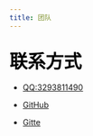 ```yaml
---
title: 团队
---
```


<script setup>
import {
  VPTeamPage,
  VPTeamPageTitle,
  VPTeamMembers
} from 'vitepress/theme'



const members = [
  {
    avatar: './img/海琴烟.jpg',
    name: '旧忆 残梦',
    title: '文档书写者，前端知识学习者',
    links: [
      { icon: {
              svg: '<svg t="1680878099708" class="icon" viewBox="0 0 1024 1024" version="1.1" xmlns="http://www.w3.org/2000/svg" p-id="7566" width="200" height="200"><path d="M512 0C229.283787 0 0.142041 234.942803 0.142041 524.867683c0 231.829001 146.647305 428.553077 350.068189 497.952484 25.592898 4.819996 34.976961-11.38884 34.976961-25.294314 0-12.45521-0.469203-45.470049-0.725133-89.276559-142.381822 31.735193-172.453477-70.380469-172.453477-70.380469-23.246882-60.569859-56.816233-76.693384-56.816234-76.693385-46.493765-32.58829 3.540351-31.948468 3.540351-31.948467 51.356415 3.71097 78.356923 54.086324 78.356923 54.086324 45.683323 80.19108 119.817417 57.072162 148.993321 43.593236 4.649376-33.91059 17.915029-57.029508 32.50298-70.167195-113.675122-13.222997-233.151301-58.223843-233.1513-259.341366 0-57.285437 19.919806-104.163095 52.678715-140.846248-5.246544-13.265652-22.820334-66.626844 4.990615-138.884127 0 0 42.996069-14.076094 140.760939 53.787741 40.863327-11.644769 84.627183-17.445825 128.177764-17.6591 43.465272 0.213274 87.271782 6.014331 128.135109 17.6591 97.679561-67.906489 140.59032-53.787741 140.59032-53.787741 27.938914 72.257282 10.407779 125.618474 5.118579 138.884127 32.844219 36.683154 52.593405 83.560812 52.593405 140.846248 0 201.586726-119.646798 245.990404-233.663158 258.957473 18.341577 16.208835 34.721032 48.199958 34.721032 97.210357 0 70.167195-0.639822 126.7275-0.639823 143.960051 0 14.033439 9.213443 30.370239 35.190235 25.209005 203.250265-69.527373 349.769606-266.123484 349.769605-497.867175C1023.857959 234.942803 794.673558 0 512 0" fill="#2c2c2c" p-id="7567"></path></svg>'
              }, link: 'https://gitee.com/Oldmemories'},
      { icon: {
              svg: '<svg t="1680878455322" class="icon" viewBox="0 0 1024 1024" version="1.1" xmlns="http://www.w3.org/2000/svg" p-id="9596" width="200" height="200"><path d="M891 428.8H465.8c-20.4 0-37 16.5-37 37v92.4c0 20.4 16.5 37 37 37h258.9c20.4 0 37 16.6 37 37v18.4c0 61.3-49.7 110.9-110.9 110.9H299.4c-20.4 0-37-16.6-37-37V373.2c0-61.3 49.7-110.9 110.9-110.9h517.6c20.4 0 37-16.5 37-37l0.1-92.3c0-20.4-16.5-37-37-37H373.3C220.2 96 96 220.2 96 373.3V891c0 20.4 16.6 37 37 37h545.4C816.2 928 928 816.3 928 678.4V465.8c0-20.4-16.6-37-37-37z" fill="#d81e06" p-id="9597"></path></svg>' 
              }, link: 'https://github.com/Oldmemorie' },
 
     
        ],
  },
 
  
]
</script>

<VPTeamPage>
  <VPTeamPageTitle>
    <template #title>
      Yunzai bot 及其贡献者
    </template>
    <template #lead>
     此页面尚未完成，施工中
    </template>
  </VPTeamPageTitle>
  <VPTeamMembers
    size="medium"
    :members="members"
  />
</VPTeamPage>



## <font color=black size=6  >联系方式</font>
  
  

- [ QQ:3293811490](https://qm.qq.com/cgi-bin/qm/qr?k=stVxYiM6baJII6OwS9rWJcvs_loagz9G&noverify=0&personal_qrcode_source=3)

- [ GitHub ](https://github.com/PiaoMi)

- [Gitte ](https://gitee.com/ethereal-fgg)

